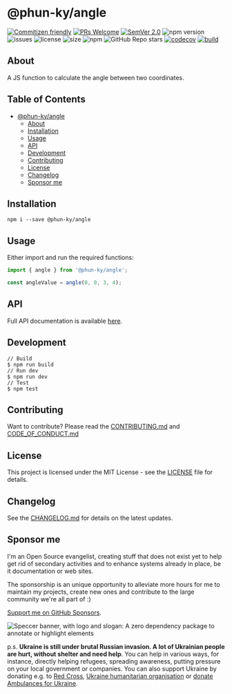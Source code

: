 # @phun-ky/angle

[![Commitizen friendly](https://img.shields.io/badge/commitizen-friendly-brightgreen.svg)](http://commitizen.github.io/cz-cli/) [![PRs Welcome](https://img.shields.io/badge/PRs-welcome-green.svg)](http://makeapullrequest.com) [![SemVer 2.0](https://img.shields.io/badge/SemVer-2.0-green.svg)](http://semver.org/spec/v2.0.0.html) ![npm version](https://img.shields.io/npm/v/@phun-ky/angle) ![issues](https://img.shields.io/github/issues/phun-ky/angle) ![license](https://img.shields.io/npm/l/@phun-ky/angle) ![size](https://img.shields.io/bundlephobia/min/@phun-ky/angle) ![npm](https://img.shields.io/npm/dm/%40phun-ky/angle) ![GitHub Repo stars](https://img.shields.io/github/stars/phun-ky/angle) [![codecov](https://codecov.io/gh/phun-ky/angle/graph/badge.svg?token=VA91DL7ZLZ)](https://codecov.io/gh/phun-ky/angle) [![build](https://github.com/phun-ky/angle/actions/workflows/check.yml/badge.svg)](https://github.com/phun-ky/angle/actions/workflows/check.yml)

## About

A JS function to calculate the angle between two coordinates.

## Table of Contents<!-- omit from toc -->

- [@phun-ky/angle](#phun-kyangle)
  - [About](#about)
  - [Installation](#installation)
  - [Usage](#usage)
  - [API](#api)
  - [Development](#development)
  - [Contributing](#contributing)
  - [License](#license)
  - [Changelog](#changelog)
  - [Sponsor me](#sponsor-me)

## Installation

```shell-session
npm i --save @phun-ky/angle
```

## Usage

Either import and run the required functions:

```javascript
import { angle } from '@phun-ky/angle';

const angleValue = angle(0, 0, 3, 4);
```

## API

Full API documentation is available [here](https://github.com/phun-ky/angle/blob/main/api/README.md).

## Development

```
// Build
$ npm run build
// Run dev
$ npm run dev
// Test
$ npm test
```

## Contributing

Want to contribute? Please read the [CONTRIBUTING.md](https://github.com/phun-ky/angle/blob/main/CONTRIBUTING.md) and [CODE_OF_CONDUCT.md](https://github.com/phun-ky/angle/blob/main/CODE_OF_CONDUCT.md)

## License

This project is licensed under the MIT License - see the [LICENSE](https://github.com/phun-ky/angle/blob/main/LICENSE) file for details.

## Changelog

See the [CHANGELOG.md](https://github.com/phun-ky/angle/blob/main/CHANGELOG.md) for details on the latest updates.

## Sponsor me

I'm an Open Source evangelist, creating stuff that does not exist yet to help get rid of secondary activities and to enhance systems already in place, be it documentation or web sites.

The sponsorship is an unique opportunity to alleviate more hours for me to maintain my projects, create new ones and contribute to the large community we're all part of :)

[Support me on GitHub Sponsors](https://github.com/sponsors/phun-ky).

![Speccer banner, with logo and slogan: A zero dependency package to annotate or highlight elements](./public/angle-banner.png)

p.s. **Ukraine is still under brutal Russian invasion. A lot of Ukrainian people are hurt, without shelter and need help**. You can help in various ways, for instance, directly helping refugees, spreading awareness, putting pressure on your local government or companies. You can also support Ukraine by donating e.g. to [Red Cross](https://www.icrc.org/en/donate/ukraine), [Ukraine humanitarian organisation](https://savelife.in.ua/en/donate-en/#donate-army-card-weekly) or [donate Ambulances for Ukraine](https://www.gofundme.com/f/help-to-save-the-lives-of-civilians-in-a-war-zone).
